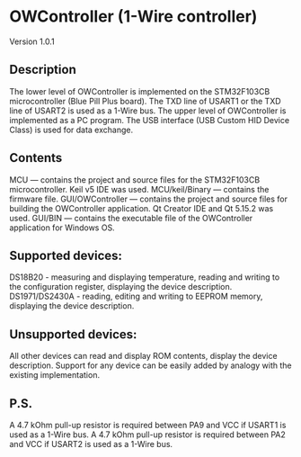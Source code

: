 # OWController (1-Wire controller)
Version 1.0.1
## Description
The lower level of OWController is implemented on the STM32F103CB microcontroller (Blue Pill Plus board).
The TXD line of USART1 or the TXD line of USART2 is used as a 1-Wire bus.
The upper level of OWController is implemented as a PC program.
The USB interface (USB Custom HID Device Class) is used for data exchange.
## Contents
MCU — contains the project and source files for the STM32F103CB microcontroller. Keil v5 IDE was used.
MCU/keil/Binary — contains the firmware file.
GUI/OWController — contains the project and source files for building the OWController application. Qt Creator IDE and Qt 5.15.2 was used.
GUI/BIN — contains the executable file of the OWController application for Windows OS.
## Supported devices:
DS18B20 - measuring and displaying temperature, reading and writing to the configuration register, displaying the device description.
DS1971/DS2430A - reading, editing and writing to EEPROM memory, displaying the device description.
## Unsupported devices:
All other devices can read and display ROM contents, display the device description.
Support for any device can be easily added by analogy with the existing implementation.
## P.S.
A 4.7 kOhm pull-up resistor is required between PA9 and VCC if USART1 is used as a 1-Wire bus.
A 4.7 kOhm pull-up resistor is required between PA2 and VCC if USART2 is used as a 1-Wire bus.
